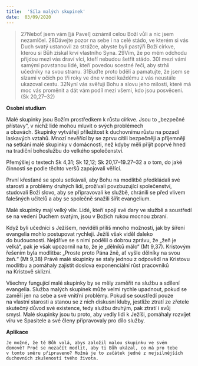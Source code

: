 ```yaml
---
title:  'Síla malých skupinek'
date:  03/09/2020
---
```


> <p></p>
> 27Neboť jsem vám [já Pavel] oznámil celou Boží vůli a nic jsem nezamlčel. 28Dávejte pozor na sebe i na celé stádo, ve kterém si vás Duch svatý ustanovil za strážce, abyste byli pastýři Boží církve, kterou si Bůh získal krví vlastního Syna. 29Vím, že po mém odchodu přijdou mezi vás draví vlci, kteří nebudou šetřit stádo. 30I mezi vámi samými povstanou lidé, kteří povedou scestné řeči, aby strhli učedníky na svou stranu. 31Buďte proto bdělí a pamatujte, že jsem se slzami v očích po tři roky ve dne v noci každému z vás neustále ukazoval cestu. 32Nyní vás svěřuji Bohu a slovu jeho milosti, které má moc vás proměnit a dát vám podíl mezi všemi, kdo jsou posvěceni. (Sk 20,27–32)

**Osobní studium**

Malé skupinky jsou Božím prostředkem k růstu církve. Jsou to „bezpečné přístavy“, v nichž lidé mohou mluvit o svých problémech a obavách. Skupinky vytvářejí příležitost k duchovnímu růstu na pozadí laskavých vztahů. Mnozí nevěřící by se zprvu cítili bezpečněji a příjemněji na setkání malé skupinky v domácnosti, než kdyby měli přijít poprvé hned na tradiční bohoslužbu do velkého společenství.

Přemýšlej o textech Sk 4,31; Sk 12,12;  Sk 20,17–19.27–32 a o tom, do jaké činnosti se podle těchto veršů zapojovali věřící.

První křesťané se spolu setkávali, aby Bohu na modlitbě předkládali své starosti a problémy druhých lidí, prožívali povzbuzující společenství, studovali Boží slovo, aby se připravovali ke službě, chránili se před vlivem falešných učitelů a aby se společně snažili šířit evangelium.

Malé skupinky mají velký vliv. Lidé, kteří spojí své dary ve službě a soustředí se na vedení Duchem svatým, jsou v Božích rukou mocnou zbraní.

Když byli učedníci s Ježíšem, neviděli příliš mnoho možností, jak by šíření evangelia mohlo postupovat rychleji. Ježíš však viděl daleko do budoucnosti. Nejdříve se s nimi podělil o dobrou zprávu, že „žeň je velká“, pak je však upozornil na to, že je „dělníků málo“ (Mt 9,37). Kristovým řešením byla modlitba: „Proste proto Pána žně, ať vyšle dělníky na svou žeň.“ (Mt 9,38) Právě malé skupinky se staly jednou z odpovědí na Kristovu modlitbu a pomáhaly zajistit doslova exponenciální růst pracovníků na Kristově sklizni.

Všechny fungující malé skupinky by se měly zaměřit na službu a sdílení evangelia. Služba malých skupinek může velmi rychle upadnout, pokud se zaměří jen na sebe a své vnitřní problémy. Pokud se soustředí pouze na vlastní starosti a stanou se z nich diskusní kluby, jestliže ztratí ze zřetele skutečný důvod své existence, tedy službu druhým, pak ztratí i svůj smysl. Malé skupinky jsou tu proto, aby vedly lidi k Ježíši, pomáhaly rozvíjet víru ve Spasitele a své členy připravovaly pro dílo služby.

**Aplikace**

`Je možné, že tě Bůh volá, abys založil malou skupinku ve svém domově? Proč se nezačít modlit, aby ti Bůh ukázal, co má pro tebe v tomto směru připraveno? Možná je to začátek jedné z nejsilnějších duchovních zkušeností tvého života.`